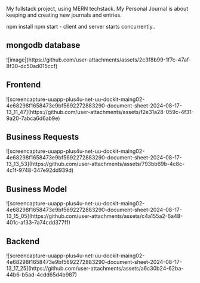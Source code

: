 My fullstack project, using MERN techstack. My Personal Journal is about keeping and creating new journals and entries.

npm install
npm start - client and server starts concurrently..

<h2>mongodb database</h2>
![image](https://github.com/user-attachments/assets/2c3f8b99-1f7c-47af-8f30-dc50ad015ccf)


<h2>Frontend</h2>
![screencapture-uuapp-plus4u-net-uu-dockit-maing02-4e68298f1658473e9bf5692272883290-document-sheet-2024-08-17-13_11_47](https://github.com/user-attachments/assets/f2e31a28-059c-4f31-9a20-7abca6d6ab9e)


<h2>Business Requests</h2>
![screencapture-uuapp-plus4u-net-uu-dockit-maing02-4e68298f1658473e9bf5692272883290-document-sheet-2024-08-17-13_13_53](https://github.com/user-attachments/assets/793bb69b-4c8c-4c1f-9748-347e92dd939d)

<h2>Business Model</h2>
![screencapture-uuapp-plus4u-net-uu-dockit-maing02-4e68298f1658473e9bf5692272883290-document-sheet-2024-08-17-13_15_05](https://github.com/user-attachments/assets/c4a155a2-6a48-401c-af33-7a74cdd377f1)


<h2>Backend</h2>
![screencapture-uuapp-plus4u-net-uu-dockit-maing02-4e68298f1658473e9bf5692272883290-document-sheet-2024-08-17-13_17_25](https://github.com/user-attachments/assets/a6c30b24-62ba-44b6-b5ad-4cdd65d4b987)

